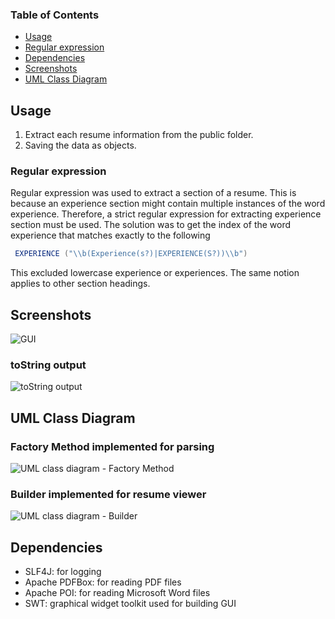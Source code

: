 

### Table of Contents
- [Usage](#usage)
- [Regular expression](#regular-expression)
- [Dependencies](#dependencies)
- [Screenshots](#screenshots)
- [UML Class Diagram](#uml-class-diagram)

## Usage
1. Extract each resume information from the public folder.
2. Saving the data as objects.

### Regular expression
Regular expression was used to extract a section of a resume. This is because an experience section might 
contain multiple instances of the word experience. 
Therefore, a strict regular expression for extracting experience section must be used.
The solution was to get the index of the word experience 
that matches exactly to the following
```Java
 EXPERIENCE ("\\b(Experience(s?)|EXPERIENCE(S?))\\b")
```
This excluded lowercase experience or experiences. The same notion applies to other section headings.

## Screenshots
![GUI](https://github.com/tramyardg/CVparser/blob/master/GUI_1.PNG)
### toString output
![toString output](https://github.com/tramyardg/CVparser/blob/master/toStringOutput.PNG)

## UML Class Diagram

### Factory Method implemented for parsing
![UML class diagram - Factory Method](https://github.com/tramyardg/CVparser/blob/master/src/main/java/com/cv/parser/factorymethod/img_factory_method_uml.jpg)

### Builder implemented for resume viewer
![UML class diagram - Builder](https://github.com/tramyardg/CVparser/blob/master/src/main/java/com/cv/parser/builder/img_builder_uml.png)

## Dependencies
- SLF4J: for logging
- Apache PDFBox: for reading PDF files
- Apache POI: for reading Microsoft Word files
- SWT: graphical widget toolkit used for building GUI

